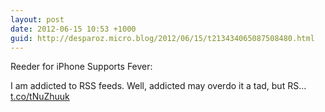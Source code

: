 ```yaml
---
layout: post
date: 2012-06-15 10:53 +1000
guid: http://desparoz.micro.blog/2012/06/15/t213434065087508480.html
---
```

Reeder for iPhone Supports Fever: 

I am addicted to RSS feeds. Well, addicted may overdo it a tad, but RS... [t.co/tNuZhuuk](http://t.co/tNuZhuuk)
